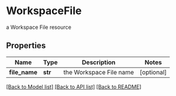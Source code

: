 # WorkspaceFile

a Workspace File resource

## Properties
Name | Type | Description | Notes
------------ | ------------- | ------------- | -------------
**file_name** | **str** | the Workspace File name | [optional] 

[[Back to Model list]](../README.md#documentation-for-models) [[Back to API list]](../README.md#documentation-for-api-endpoints) [[Back to README]](../README.md)


